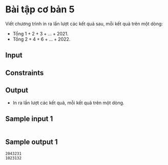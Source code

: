 # Bài tập cơ bản 5

Viết chương trình in ra lần lượt các kết quả sau, mỗi kết quả trên một dòng:

- Tổng $1 + 2 + 3 + ... + 2021$.
- Tổng $2 + 4 + 6 + ... + 2022$.

## Input



## Constraints



## Output

- In ra lần lượt các kết quả, mỗi kết quả trên một dòng.

## Sample input 1

```
```

## Sample output 1

```
2043231
1023132
```
